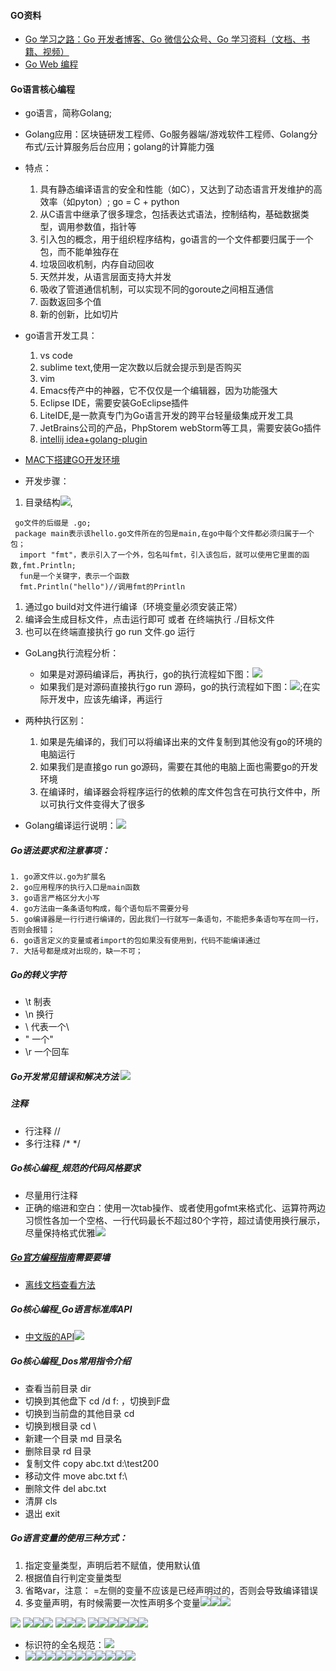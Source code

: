 #### GO资料
* [Go 学习之路：Go 开发者博客、Go 微信公众号、Go 学习资料（文档、书籍、视频）
](https://github.com/developer-learning/learning-golang)
* [Go Web 编程](https://github.com/xionglun/goBook)


#### Go语言核心编程
* go语言，简称Golang;
* Golang应用：区块链研发工程师、Go服务器端/游戏软件工程师、Golang分布式/云计算服务后台应用；golang的计算能力强
* 特点：
	1. 具有静态编译语言的安全和性能（如C），又达到了动态语言开发维护的高效率（如pyton）; go = C + python
	2. 从C语言中继承了很多理念，包括表达式语法，控制结构，基础数据类型，调用参数值，指针等
	3. 引入包的概念，用于组织程序结构，go语言的一个文件都要归属于一个包，而不能单独存在
	3. 垃圾回收机制，内存自动回收
	4. 天然并发，从语言层面支持大并发
	5. 吸收了管道通信机制，可以实现不同的goroute之间相互通信
	6. 函数返回多个值
	7. 新的创新，比如切片
* go语言开发工具：
	1. vs code 
	2. sublime text,使用一定次数以后就会提示到是否购买
	3. vim  
	4. Emacs传产中的神器，它不仅仅是一个编辑器，因为功能强大
	5. Eclipse IDE，需要安装GoEclipse插件
	6. LiteIDE,是一款真专门为Go语言开发的跨平台轻量级集成开发工具
	7. JetBrains公司的产品，PhpStorem webStorm等工具，需要安装Go插件
	8. [intellij idea+golang-plugin](https://www.cnblogs.com/clivelee/p/3870186.html)

* [MAC下搭建GO开发环境](https://blog.csdn.net/lovechris00/article/details/71178881?locationNum=4&fps=1)
* 开发步骤：
1. 目录结构![](img/001.png),

````
 go文件的后缀是 .go; 
 package main表示该hello.go文件所在的包是main,在go中每个文件都必须归属于一个包；
  import "fmt"，表示引入了一个外，包名叫fmt，引入该包后，就可以使用它里面的函数,fmt.Println;
  fun是一个关键字，表示一个函数
  fmt.Println("hello")//调用fmt的Println
````

1. 通过go build对文件进行编译（环境变量必须安装正常）
1. 编译会生成目标文件，点击运行即可 或者 在终端执行 ./目标文件
2. 也可以在终端直接执行 go run 文件.go 运行

* GoLang执行流程分析：
	* 如果是对源码编译后，再执行，go的执行流程如下图：![](img/002.png)
	* 如果我们是对源码直接执行go run 源码，go的执行流程如下图：![](img/003.png);在实际开发中，应该先编译，再运行
* 两种执行区别：
	1. 如果是先编译的，我们可以将编译出来的文件复制到其他没有go的环境的电脑运行
	2. 如果我们是直接go run go源码，需要在其他的电脑上面也需要go的开发环境
	3. 在编译时，编译器会将程序运行的依赖的库文件包含在可执行文件中，所以可执行文件变得大了很多

* Golang编译运行说明：![](img/004.png)	
##### Go语法要求和注意事项：
	1. go源文件以.go为扩展名
	2. go应用程序的执行入口是main函数
	3. go语言严格区分大小写
	4. go方法由一条条语句构成，每个语句后不需要分号
	5. go编译器是一行行进行编译的，因此我们一行就写一条语句，不能把多条语句写在同一行，否则会报错；
	6. go语言定义的变量或者import的包如果没有使用到，代码不能编译通过
	7. 大括号都是成对出现的，缺一不可；
		
##### Go的转义字符
* \t   制表
*  \n  换行
*  \\ 代表一个\
*  \" 一个"
*  \r 一个回车

##### Go开发常见错误和解决方法 ![](img/005.png)
##### 注释
* 行注释  //
* 多行注释  /* */

##### Go核心编程_规范的代码风格要求
* 尽量用行注释
* 正确的缩进和空白：使用一次tab操作、或者使用gofmt来格式化、运算符两边习惯性各加一个空格、一行代码最长不超过80个字符，超过请使用换行展示，尽量保持格式优雅![](img/006.png)

##### [Go官方编程指南](https://golang.org/)需要要墙
* [离线文档查看方法](https://blog.csdn.net/ljfeng123/article/details/79095550)
##### Go核心编程_Go语言标准库API
* [中文版的API](https://studygolang.com/pkgdoc)![](img/007.png)

##### Go核心编程_Dos常用指令介绍
* 查看当前目录 dir
* 切换到其他盘下 cd /d f:   ，切换到F盘
* 切换到当前盘的其他目录 cd
* 切换到根目录 cd \
* 新建一个目录 md 目录名
* 删除目录  rd 目录
* 复制文件  copy abc.txt d:\test200  
* 移动文件  move abc.txt f:\
* 删除文件 del abc.txt
* 清屏 cls
* 退出 exit

##### Go语言变量的使用三种方式：
1. 指定变量类型，声明后若不赋值，使用默认值
2. 根据值自行判定变量类型
3. 省略var，注意： =左侧的变量不应该是已经声明过的，否则会导致编译错误
4. 多变量声明，有时候需要一次性声明多个变量![](img/008.png)![](img/009.png)![](img/010.png)

![](img/011.png)
![](img/012.png)![](img/013.png)![](img/014.png)
![](img/015.png)![](img/016.png)![](img/017.png)
![](img/018.png)![](img/019.png)![](img/020.png)![](img/021.png)![](img/022.png)![](img/023.png)
* 标识符的全名规范：![](img/024.png)
* ![](img/025.png)![](img/026.png)![](img/027.png)![](img/028.png)![](img/029.png)![](img/030.png)![](img/031.png)![](img/032.png)![](img/033.png)![](img/034.png)![](img/035.png)

